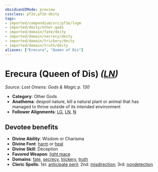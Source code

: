 ```yaml
---
obsidianUIMode: preview
cssclass: pf2e,pf2e-deity
tags:
- imported/compendium/src/pf2e/logm
- imported/deity/other-gods
- imported/domain/fate/deity
- imported/domain/secrecy/deity
- imported/domain/trickery/deity
- imported/domain/truth/deity
aliases: ["Erecura", "Queen of Dis"]
---
```

# Erecura (Queen of Dis) *([LN](lawful-neutral-b1.md))*  
*Source: Lost Omens: Gods & Magic p. 130*  

- **Category**: Other Gods
- **Anathema**: despoil nature, kill a natural plant or animal that has managed to thrive outside of its intended environment
- **Follower Alignments**: [LG](lawful-goo-b1.md), [LN](lawful-neutral-b1.md), [N](neutral-b1.md)

## Devotee benefits

- **Divine Ability**: Wisdom or Charisma
- **Divine Font**: [harm](../../spells/harm.md) or [heal](../../spells/heal.md)
- **Divine Skill**: Deception
- **Favored Weapon**: [light mace](../../equipment/items/light-mace.md)
- **Domains**: [fate](../domains.md#Fate), [secrecy](../domains.md#Secrecy), [trickery](../domains.md#Trickery), [truth](../domains.md#Truth)
- **Cleric Spells**: 1st: [anticipate peril](../../spells/anticipate-peril-logm.md); 2nd: [misdirection](../../spells/misdirection.md); 3rd: [nondetection](../../spells/nondetection.md)